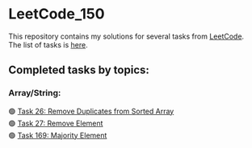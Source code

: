 # LeetCode_150
This repository contains my solutions for several tasks from [LeetCode](https://leetcode.com/).  
The list of tasks is [here](https://leetcode.com/studyplan/top-interview-150/).  

## Completed tasks by topics:
### Array/String:
🟢 [Task 26: Remove Duplicates from Sorted Array](https://leetcode.com/problems/remove-duplicates-from-sorted-array/description/)  
🟢 [Task 27: Remove Element](https://leetcode.com/problems/remove-element/)  
🟢 [Task 169: Majority Element](https://leetcode.com/problems/majority-element/)
